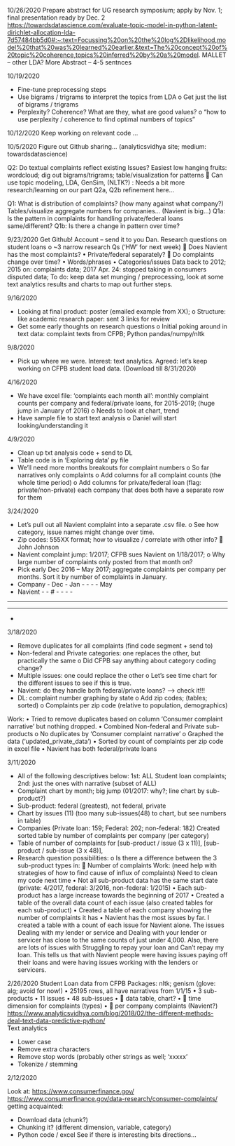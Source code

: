 
10/26/2020
Prepare abstract for UG research symposium; apply by Nov. 1; final presentation ready by Dec. 2
https://towardsdatascience.com/evaluate-topic-model-in-python-latent-dirichlet-allocation-lda-7d57484bb5d0#:~:text=Focussing%20on%20the%20log%2Dlikelihood,model%20that%20was%20learned%20earlier.&text=The%20concept%20of%20topic%20coherence,topics%20inferred%20by%20a%20model. 
MALLET – other LDA? More 
Abstract – 4-5 sentnces

10/19/2020
-	Fine-tune preprocessing steps
-	Use bigrams / trigrams to interpret the topics from LDA 
o	Get just the list of bigrams / trigrams
-	Perplexity? Coherence? What are they, what are good values?
o	“how to use perplexity / coherence to find optimal numbers of topics”

10/12/2020
Keep working on relevant code …

10/5/2020
Figure out Github sharing… (analyticsvidhya site; medium: towardsdatascience)

Q2: Do textual complaints reflect existing Issues? 
Easiest low hanging fruits: wordcloud; dig out bigrams/trigrams; table/visualization for patterns
	Can use topic modeling, LDA, GenSim, (NLTK?) : Needs a bit more research/learning on our part
Q2a, Q2b refinement here…

Q1: What is distribution of complaints? (how many against what company?)
	Tables/visualize aggregate numbers for companies… (Navient is big…)
	Q1a: Is the pattern in complaints for handling private/federal loans same/different?
	Q1b: Is there a change in pattern over time?

	

9/23/2020
Get Github! Account – send it to you Dan.
Research questions on student loans
o	~3 narrow research Qs (‘HW’ for next week)
	Does Navient has the most complaints?
•	Private/federal separately?
	Do complaints change over time?
•	Words/phrases
•	Categories/issues
Data back to 2012; 2015 on: complaints data; 2017 Apr. 24: stopped taking in consumers disputed data; 
To do: keep data set munging / preprocessing, look at some text analytics results and charts to map out further steps.


9/16/2020
-	Looking at final product: poster (emailed example from XX); 
o	Structure: like academic research paper: sent 3 links for review
-	Get some early thoughts on research questions
o	Initial poking around in text data: complaint texts from CFPB; Python pandas/numpy/nltk

9/8/2020
-	Pick up where we were. Interest: text analytics. Agreed: let’s keep working on CFPB student load data. (Download till 8/31/2020)

4/16/2020
-	We have excel file: ‘complaints each month all’: monthly complaint counts per company and federal/private loans, for 2015-2019; (huge jump in January of 2016)
o	Needs to look at chart, trend
-	Have sample file to start text analysis
o	Daniel will start looking/understanding it


4/9/2020
-	Clean up txt analysis code + send to DL
-	Table code is in ‘Exploring data’ py file
-	We’ll need more months breakouts for complaint numbers
o	So far narratives only complaints
o	Add columns for all complaint counts (the whole time period)
o	Add columns for private/federal loan (flag: private/non-private) each company that does both have a separate row for them


3/24/2020
-	Let’s pull out all Navient complaint into a separate .csv file.
o	See how category, issue names might change over time.
-	Zip codes: 555XX format; how to visualize / correlate with other info?  John Johnson
-	Navient complaint jump: 1/2017; CFPB sues Navient on 1/18/2017;
o	Why large number of complaints only posted from that month on?
-	Pick early Dec 2016 – May 2017; aggregate complaints per company per months. Sort it by number of complaints in January.
-	Company	-	Dec	-	Jan	-		-		-		-	May
-	Navient	-		-	#	-		-		-		-	
-		-		-		-		-		-		-	
-		-		-		-		-		-		-	
-	

3/18/2020
-	Remove duplicates for all complaints (find code segment + send to)
-	Non-federal and Private categories: one replaces the other, but practically the same
o	Did CFPB say anything about category coding change?
-	Multiple issues: one could replace the other
o	Let’s see time chart for the different issues to see if this is true.
-	Navient: do they handle both federal/private loans? –> check it!!!
-	DL: complaint number graphing by state
o	Add zip codes; (tables; sorted) 
o	Complaints per zip code (relative to population, demographics)

Work:
•	Tried to remove duplicates based on column ‘Consumer complaint narrative’ but nothing dropped.
•	Combined Non-federal and Private sub-products
o	No duplicates by ‘Consumer complaint narrative’
o	Graphed the data (‘updated_private_data’)
•	Sorted by count of complaints per zip code in excel file
•	Navient has both federal/private loans

3/11/2020
-	All of the following descriptives below: 1st: ALL Student loan complaints; 2nd: just the ones with narrative (subset of ALL)
-	Complaint chart by month; big jump (01/2017: why?; line chart by sub-product?)
-	Sub-product: federal (greatest), not federal, private
-	Chart by issues (11) (too many sub-issues(48) to chart, but see numbers in table)
-	Companies (Private loan: 159; Federal: 202; non-federal: 182) Created sorted table by number of complaints per company (per category)
-	Table of number of complaints for [sub-product / issue (3 x 11)], [sub-product / sub-issue (3 x 48)],
-	Research question possibilities:
o	Is there a difference between the 3 sub-product types in:
	Number of complaints 
Work:
(need help with strategies of how to find cause of influx of complaints)
Need to clean my code next time
•	Not all sub-product data has the same start date (private: 4/2017, federal: 3/2016, non-federal: 1/2015)
•	Each sub-product has a large increase towards the beginning of 2017
•	Created a table of the overall data count of each issue (also created tables for each sub-product)
•	Created a table of each company showing the number of complaints it has
•	Navient has the most issues by far. I created a table with a count of each issue for Navient alone. The issues Dealing with my lender or service and Dealing with your lender or servicer has close to the same counts of just under 4,000. Also, there are lots of issues with Struggling to repay your loan and Can’t repay my loan. This tells us that with Navient people were having issues paying off their loans and were having issues working with the lenders or servicers.

2/26/2020
Student Loan data from CFPB
Packages: nltk; genism (glove: alg; avoid for now!)
•	25195 rows, all have narratives from 1/1/15
•	3 sub-products
•	11 issues
•	48 sub-issues
•	 data table, chart?
•	 time dimension for complaints (types)
•	 per company complaints (Navient?)
https://www.analyticsvidhya.com/blog/2018/02/the-different-methods-deal-text-data-predictive-python/  
Text analytics
-	Lower case
-	Remove extra characters
-	Remove stop words (probably other strings as well; ‘xxxxx’
-	Tokenize / stemming 

2/12/2020

Look at:
https://www.consumerfinance.gov/ 
https://www.consumerfinance.gov/data-research/consumer-complaints/ 
getting acquainted: 
-	Download data (chunk?)
-	Chunking it? (different dimension, variable, category)
-	Python code / excel 
See if there is interesting bits directions…


